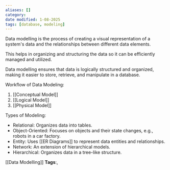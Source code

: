 ```yaml
---
aliases: []
category:
date modified: 1-08-2025
tags: [database, modeling]
---
```

Data modelling is the process of creating a visual representation of a system's data and the relationships between different data elements. 

This helps in organizing and structuring the data so it can be efficiently managed and utilized.

Data modelling ensures that data is logically structured and organized, making it easier to store, retrieve, and manipulate in a database.

Workflow of Data Modeling:
1) [[Conceptual Model]]
2) [[Logical Model]]
3) [[Physical Model]]


Types of Modeling:
- Relational: Organizes data into tables.
- Object-Oriented: Focuses on objects and their state changes, e.g., robots in a car factory.
- Entity: Uses [[ER Diagrams]] to represent data entities and relationships.
- Network: An extension of hierarchical models.
- Hierarchical: Organizes data in a tree-like structure.





[[Data Modelling]]
   **Tags**:,